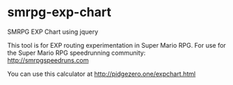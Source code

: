 # smrpg-exp-chart
SMRPG EXP Chart using jquery

This tool is for EXP routing experimentation in Super Mario RPG. For use for the Super Mario RPG speedrunning community: http://smrpgspeedruns.com

You can use this calculator at http://pidgezero.one/expchart.html